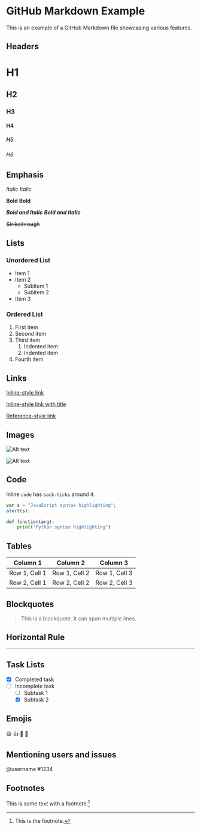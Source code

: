 # GitHub Markdown Example

This is an example of a GitHub Markdown file showcasing various features.

## Headers

# H1

## H2

### H3

#### H4

##### H5

###### H6

## Emphasis

*Italic*
_Italic_

**Bold**
__Bold__

***Bold and Italic***
___Bold and Italic___

~~Strikethrough~~

## Lists

### Unordered List

- Item 1
- Item 2
  - Subitem 1
  - Subitem 2
- Item 3

### Ordered List

1. First item
2. Second item
3. Third item
   1. Indented item
   2. Indented item
4. Fourth item

## Links

[Inline-style link](https://www.example.com)

[Inline-style link with title](https://www.example.com "Link title")

[Reference-style link][example]

[example]: https://www.example.com

## Images

![Alt text](example.jpg)

![Alt text](example.jpg "Image title")

## Code

Inline `code` has `back-ticks` around it.

```javascript
var s = "JavaScript syntax highlighting";
alert(s);
```

```python
def function(arg):
    print("Python syntax highlighting")
```

## Tables

| Column 1      | Column 2      | Column 3      |
| ------------- | ------------- | ------------- |
| Row 1, Cell 1 | Row 1, Cell 2 | Row 1, Cell 3 |
| Row 2, Cell 1 | Row 2, Cell 2 | Row 2, Cell 3 |

## Blockquotes

> This is a blockquote.
> It can span multiple lines.

## Horizontal Rule

---

## Task Lists

- [x] Completed task
- [ ] Incomplete task
  - [ ] Subtask 1
  - [x] Subtask 2

## Emojis

:smile: :+1: :rocket: :metal:

## Mentioning users and issues

@username
#1234

## Footnotes

This is some text with a footnote.[^1]

[^1]: This is the footnote.
